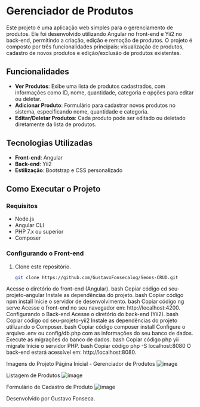 # Gerenciador de Produtos

Este projeto é uma aplicação web simples para o gerenciamento de produtos. Ele foi desenvolvido utilizando Angular no front-end e Yii2 no back-end, permitindo a criação, edição e remoção de produtos. O projeto é composto por três funcionalidades principais: visualização de produtos, cadastro de novos produtos e edição/exclusão de produtos existentes.

## Funcionalidades

- **Ver Produtos**: Exibe uma lista de produtos cadastrados, com informações como ID, nome, quantidade, categoria e opções para editar ou deletar.
- **Adicionar Produto**: Formulário para cadastrar novos produtos no sistema, especificando nome, quantidade e categoria.
- **Editar/Deletar Produtos**: Cada produto pode ser editado ou deletado diretamente da lista de produtos.

## Tecnologias Utilizadas

- **Front-end**: Angular
- **Back-end**: Yii2
- **Estilização**: Bootstrap e CSS personalizado

## Como Executar o Projeto

### Requisitos
- Node.js
- Angular CLI
- PHP 7.x ou superior
- Composer

### Configurando o Front-end
1. Clone este repositório.
   ```bash
   git clone https://github.com/GustavoFonsecalog/Seons-CRUD.git
Acesse o diretório do front-end (Angular).
bash
Copiar código
cd seu-projeto-angular
Instale as dependências do projeto.
bash
Copiar código
npm install
Inicie o servidor de desenvolvimento.
bash
Copiar código
ng serve
Acesse o front-end no seu navegador em: http://localhost:4200.
Configurando o Back-end
Acesse o diretório do back-end (Yii2).
bash
Copiar código
cd seu-projeto-yii2
Instale as dependências do projeto utilizando o Composer.
bash
Copiar código
composer install
Configure o arquivo .env ou config/db.php com as informações do seu banco de dados.
Execute as migrações do banco de dados.
bash
Copiar código
php yii migrate
Inicie o servidor PHP.
bash
Copiar código
php -S localhost:8080
O back-end estará acessível em: http://localhost:8080.

Imagens do Projeto
Página Inicial - Gerenciador de Produtos
![image](https://github.com/user-attachments/assets/cc0027de-8ecb-4cfe-b5aa-d42ed25e56f7)


Listagem de Produtos
![image](https://github.com/user-attachments/assets/8e17881f-c3b3-456c-aca9-13bf9025f4b8)


Formulário de Cadastro de Produto
![image](https://github.com/user-attachments/assets/451b86ff-2624-4933-953b-77fab6baade8)


Desenvolvido por Gustavo Fonseca.
